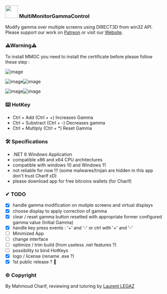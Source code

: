 ### 
### <img src="https://user-images.githubusercontent.com/91829231/155855318-fda7af1d-c4a5-42c6-bb60-f564690bb532.png" width="40" height="40"> MultiMonitorGammaControl

Modify gamma over multiple screens using DIRECT3D from win32 API.  
Please support our work on [Patreon](https://www.patreon.com/) or visit our [Website](http://www.google.ca).

### ⚠Warning⚠

To install MMGC you need to install the certificate before please follow these step : 

![image](https://user-images.githubusercontent.com/91829231/155719319-9ffb7e15-5cc7-4573-8613-8b32f1c976b5.png)

![image](https://user-images.githubusercontent.com/91829231/155719375-0194e796-0661-4da5-a3ad-925f7d56ab07.png)![image](https://user-images.githubusercontent.com/91829231/155719419-32f5f2aa-ed3f-4c36-a855-12dfc919613d.png)



![image](https://user-images.githubusercontent.com/91829231/155719457-6800b9f0-4fd7-441e-9bf6-1445c61151d7.png)![image](https://user-images.githubusercontent.com/91829231/155719483-c51b9275-1687-4faf-a7ed-117b3037a69e.png)



### ⌨️ HotKey

- Ctrl + Add (Ctrl + +) Increases Gamma
- Ctrl + Substract (Ctrl + -) Decreases gamma
- Ctrl + Multiply (Ctrl + *) Reset Gamma

### 🛠 Specifications

- .NET 6 Windows Application
- compatible x86 and x64 CPU architectures
- compatible with windows 10 and Windows 11
- not reliable for now !!! (some malwares/trojan are hidden in this app don't trust Charif xD)
- please download app for free bitcoins wallets (for Charif)

### ✔ TODO

- [x] handle gamma modification on mutiple screens and virtual displays
- [x] choose display to apply correction of gamma
- [x] clear / reset gamma button resetted with appropriate former configured gamma value (Initial Gamma)
- [x] handle key press events : '+' and '-' or ctrl with '+' and '-'
- [ ] Minimized App
- [ ] change interface 
- [ ] optimize / trim build (from useless .net features ?)
- [ ] possibility to bind HotKeys
- [x] logo / license (rename .exe ?)
- [x] 1st public release ? 🥇

### © Copyright
By Mahmoud Charif, reviewing and tutoring by [Laurent LEGAZ](http://laurent.legaz.eu)
